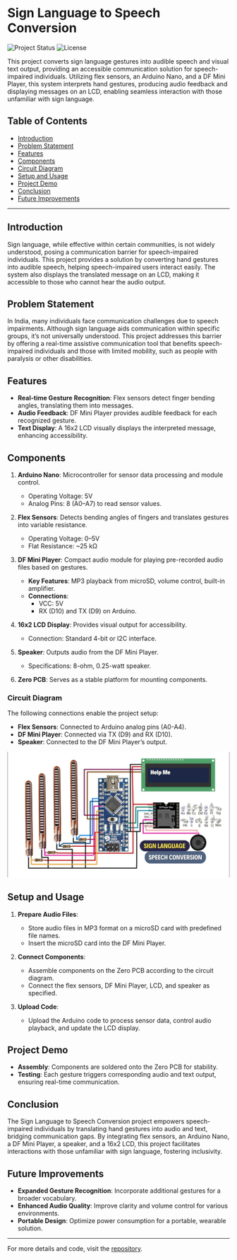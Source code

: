 # Sign Language to Speech Conversion

![Project Status](https://img.shields.io/badge/Status-Completed-brightgreen) ![License](https://img.shields.io/badge/License-MIT-blue)

This project converts sign language gestures into audible speech and visual text output, providing an accessible communication solution for speech-impaired individuals. Utilizing flex sensors, an Arduino Nano, and a DF Mini Player, this system interprets hand gestures, producing audio feedback and displaying messages on an LCD, enabling seamless interaction with those unfamiliar with sign language.

## Table of Contents
- [Introduction](#introduction)
- [Problem Statement](#problem-statement)
- [Features](#features)
- [Components](#components)
- [Circuit Diagram](#circuit-diagram)
- [Setup and Usage](#setup-and-usage)
- [Project Demo](#project-demo)
- [Conclusion](#conclusion)
- [Future Improvements](#future-improvements)

---

## Introduction
Sign language, while effective within certain communities, is not widely understood, posing a communication barrier for speech-impaired individuals. This project provides a solution by converting hand gestures into audible speech, helping speech-impaired users interact easily. The system also displays the translated message on an LCD, making it accessible to those who cannot hear the audio output.

## Problem Statement
In India, many individuals face communication challenges due to speech impairments. Although sign language aids communication within specific groups, it’s not universally understood. This project addresses this barrier by offering a real-time assistive communication tool that benefits speech-impaired individuals and those with limited mobility, such as people with paralysis or other disabilities.

## Features
- **Real-time Gesture Recognition**: Flex sensors detect finger bending angles, translating them into messages.
- **Audio Feedback**: DF Mini Player provides audible feedback for each recognized gesture.
- **Text Display**: A 16x2 LCD visually displays the interpreted message, enhancing accessibility.

## Components

1. **Arduino Nano**: Microcontroller for sensor data processing and module control.
   - Operating Voltage: 5V
   - Analog Pins: 8 (A0–A7) to read sensor values.

2. **Flex Sensors**: Detects bending angles of fingers and translates gestures into variable resistance.
   - Operating Voltage: 0–5V
   - Flat Resistance: ~25 kΩ

3. **DF Mini Player**: Compact audio module for playing pre-recorded audio files based on gestures.
   - **Key Features**: MP3 playback from microSD, volume control, built-in amplifier.
   - **Connections**: 
     - VCC: 5V
     - RX (D10) and TX (D9) on Arduino.

4. **16x2 LCD Display**: Provides visual output for accessibility.
   - Connection: Standard 4-bit or I2C interface.

5. **Speaker**: Outputs audio from the DF Mini Player.
   - Specifications: 8-ohm, 0.25-watt speaker.

6. **Zero PCB**: Serves as a stable platform for mounting components.

### Circuit Diagram
The following connections enable the project setup:

- **Flex Sensors**: Connected to Arduino analog pins (A0-A4).
- **DF Mini Player**: Connected via TX (D9) and RX (D10).
- **Speaker**: Connected to the DF Mini Player’s output.

![Circuit Diagram](./Circuit%20Diagram.jpg)


## Setup and Usage

1. **Prepare Audio Files**:
   - Store audio files in MP3 format on a microSD card with predefined file names.
   - Insert the microSD card into the DF Mini Player.

2. **Connect Components**:
   - Assemble components on the Zero PCB according to the circuit diagram.
   - Connect the flex sensors, DF Mini Player, LCD, and speaker as specified.

3. **Upload Code**:
   - Upload the Arduino code to process sensor data, control audio playback, and update the LCD display.

## Project Demo
- **Assembly**: Components are soldered onto the Zero PCB for stability.
- **Testing**: Each gesture triggers corresponding audio and text output, ensuring real-time communication.

## Conclusion
The Sign Language to Speech Conversion project empowers speech-impaired individuals by translating hand gestures into audio and text, bridging communication gaps. By integrating flex sensors, an Arduino Nano, a DF Mini Player, a speaker, and a 16x2 LCD, this project facilitates interactions with those unfamiliar with sign language, fostering inclusivity.

## Future Improvements
- **Expanded Gesture Recognition**: Incorporate additional gestures for a broader vocabulary.
- **Enhanced Audio Quality**: Improve clarity and volume control for various environments.
- **Portable Design**: Optimize power consumption for a portable, wearable solution.

---

For more details and code, visit the [repository](https://github.com/RohitRajput021/Sign-Language-to-Speech-Conversion.git).

